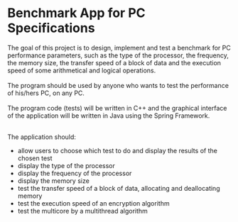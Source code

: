 # Benchmark App for PC Specifications

The goal of this project is to design, implement and test a benchmark for PC performance parameters, such as the type of the processor, the frequency, the memory size, the transfer speed of a block of data and the execution speed of some arithmetical and logical operations. <br /><br />
The program should be used by anyone who wants to test the performance of his/hers PC, on any PC.<br /><br />
The program code (tests) will be written in C++ and the graphical interface of the application will be written in Java using the Spring Framework. <br /><br />

The application should:
- allow users to choose which test to do and display the results of the chosen test
- display the type of the processor
- display the frequency of the processor
- display the memory size
- test the transfer speed of a block of data, allocating and deallocating memory
- test the execution speed of an encryption algorithm
- test the multicore by a multithread algorithm
